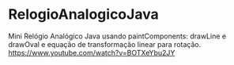 # RelogioAnalogicoJava
Mini Relógio Analógico Java usando paintComponents: drawLine e drawOval e equação de transformação linear para rotação.
https://www.youtube.com/watch?v=BOTXeYbu2JY
